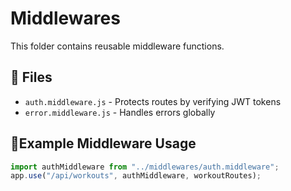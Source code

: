 # Middlewares
This folder contains reusable middleware functions.

## 📌 Files
- `auth.middleware.js` - Protects routes by verifying JWT tokens
- `error.middleware.js` - Handles errors globally

## 📍Example Middleware Usage
```javascript
import authMiddleware from "../middlewares/auth.middleware";
app.use("/api/workouts", authMiddleware, workoutRoutes);

